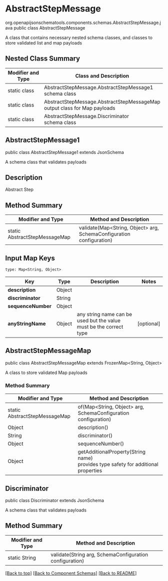 # AbstractStepMessage
org.openapijsonschematools.components.schemas.AbstractStepMessage.java
public class AbstractStepMessage

A class that contains necessary nested schema classes, and classes to store validated list and map payloads

## Nested Class Summary
| Modifier and Type | Class and Description |
| ----------------- | ---------------------- |
| static class | AbstractStepMessage.AbstractStepMessage1<br> schema class |
| static class | AbstractStepMessage.AbstractStepMessageMap<br> output class for Map payloads |
| static class | AbstractStepMessage.Discriminator<br> schema class |

## AbstractStepMessage1
public class AbstractStepMessage1
extends JsonSchema

A schema class that validates payloads

## Description
Abstract Step
## Method Summary
| Modifier and Type | Method and Description |
| ----------------- | ---------------------- |
| static AbstractStepMessageMap | validate(Map<String, Object> arg, SchemaConfiguration configuration) |

## Input Map Keys
```
type: Map<String, Object>
```
Key | Type |  Description | Notes
------------ | ------------- | ------------- | -------------
**description** | Object |  |
**discriminator** | String |  |
**sequenceNumber** | Object |  |
**anyStringName** | Object | any string name can be used but the value must be the correct type | [optional]

## AbstractStepMessageMap
public class AbstractStepMessageMap
extends FrozenMap<String, Object>

A class to store validated Map payloads

### Method Summary
| Modifier and Type | Method and Description |
| ----------------- | ---------------------- |
| static AbstractStepMessageMap | of(Map<String, Object> arg, SchemaConfiguration configuration) |
| Object | description()<br> |
| String | discriminator()<br> |
| Object | sequenceNumber()<br> |
| Object | getAdditionalProperty(String name)<br>provides type safety for additional properties |

## Discriminator
public class Discriminator
extends JsonSchema

A schema class that validates payloads

## Method Summary
| Modifier and Type | Method and Description |
| ----------------- | ---------------------- |
| static String | validate(String arg, SchemaConfiguration configuration) |

[[Back to top]](#top) [[Back to Component Schemas]](../../../README.md#Component-Schemas) [[Back to README]](../../../README.md)
